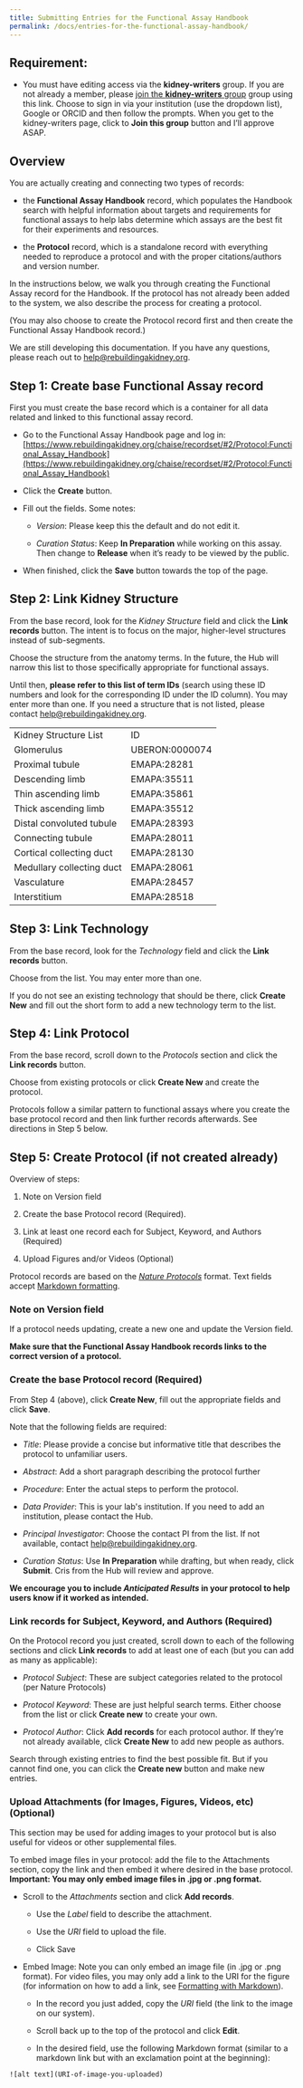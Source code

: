 ```yaml
---
title: Submitting Entries for the Functional Assay Handbook
permalink: /docs/entries-for-the-functional-assay-handbook/
---
```



## Requirement:

* You must have editing access via the **kidney-writers** group. If you are not already a member, please [join the **kidney-writers** group](https://app.globus.org/groups/af0b4010-5b75-11e6-9575-22000aef184d/about) group using this link. Choose to sign in via your institution (use the dropdown list), Google or ORCID and then follow the prompts. When you get to the kidney-writers page, click to **Join this group** button and I’ll approve ASAP.

## Overview

You are actually creating and connecting two types of records:

* the **Functional Assay Handbook** record, which populates the Handbook search with helpful information about targets and requirements for functional assays to help labs determine which assays are the best fit for their experiments and resources.

* the **Protocol** record, which is a standalone record with everything needed to reproduce a protocol and with the proper citations/authors and version number.

In the instructions below, we walk you through creating the Functional Assay record for the Handbook. If the protocol has not already been added to the system, we also describe the process for creating a protocol.

(You may also choose to create the Protocol record first and then create the Functional Assay Handbook record.)

We are still developing this documentation. If you have any questions, please reach out to [help@rebuildingakidney.org](mailto:help@rebuildingakidney.org).

## Step 1: Create base Functional Assay record

First you must create the base record which is a container for all data related and linked to this functional assay record.

* Go to the Functional Assay Handbook page and log in: [https://www.rebuildingakidney.org/chaise/recordset/#2/Protocol:Functional_Assay_Handbook](https://www.rebuildingakidney.org/chaise/recordset/#2/Protocol:Functional_Assay_Handbook)

* Click the **Create** button.

* Fill out the fields. Some notes:

    * *Version*: Please keep this the default and do not edit it.

    * *Curation Status*: Keep **In Preparation** while working on this assay. Then change to **Release** when it’s ready to be viewed by the public.

* When finished, click the **Save** button towards the top of the page.

## Step 2: Link Kidney Structure

From the base record, look for the *Kidney Structure* field and click the **Link records** button. The intent is to focus on the major, higher-level structures instead of sub-segments.

Choose the structure from the anatomy terms. In the future, the Hub will narrow this list to those specifically appropriate for functional assays.

Until then, **please refer to this list of term IDs** (search using these ID numbers and look for the corresponding ID under the ID column). You may enter more than one. If you need a structure that is not listed, please contact [help@rebuildingakidney.org](mailto:help@rebuildingakidney.org).

<table>
  <tr>
    <td>Kidney Structure List</td>
    <td>ID</td>
  </tr>
  <tr>
    <td>Glomerulus</td>
    <td>UBERON:0000074</td>
  </tr>
  <tr>
    <td>Proximal tubule</td>
    <td>EMAPA:28281</td>
  </tr>
  <tr>
    <td>Descending limb</td>
    <td>EMAPA:35511</td>
  </tr>
  <tr>
    <td>Thin ascending limb</td>
    <td>EMAPA:35861</td>
  </tr>
  <tr>
    <td>Thick ascending limb</td>
    <td>EMAPA:35512</td>
  </tr>
  <tr>
    <td>Distal convoluted tubule</td>
    <td>EMAPA:28393</td>
  </tr>
  <tr>
    <td>Connecting tubule</td>
    <td>EMAPA:28011</td>
  </tr>
  <tr>
    <td>Cortical collecting duct</td>
    <td>EMAPA:28130</td>
  </tr>
  <tr>
    <td>Medullary collecting duct</td>
    <td>EMAPA:28061</td>
  </tr>
  <tr>
    <td>Vasculature</td>
    <td>EMAPA:28457</td>
  </tr>
  <tr>
    <td>Interstitium</td>
    <td>EMAPA:28518</td>
  </tr>
</table>


## Step 3: Link Technology

From the base record, look for the *Technology* field and click the **Link records** button.

Choose from the list. You may enter more than one.

If you do not see an existing technology that should be there, click **Create New** and fill out the short form to add a new technology term to the list.

## Step 4: Link Protocol

From the base record, scroll down to the *Protocols* section and click the **Link records** button.

Choose from existing protocols or click **Create New** and create the protocol.

Protocols follow a similar pattern to functional assays where you create the base protocol record and then link further records afterwards. See directions in Step 5 below.

## Step 5: Create Protocol (if not created already)

Overview of steps:

1. Note on Version field

2. Create the base Protocol record (Required).

3. Link at least one record each for Subject, Keyword, and Authors (Required)

4. Upload Figures and/or Videos (Optional)

Protocol records are based on the *[Nature Protocols](https://www.nature.com/nprot/for-authors/preparing-your-submission#protocol)* format. Text fields accept [Markdown formatting](/docs/formatting-with-markdown).

### Note on Version field

If a protocol needs updating, create a new one and update the Version field.

**Make sure that the Functional Assay Handbook records links to the correct version of a protocol.**

### Create the base Protocol record (Required)

From Step 4 (above), click **Create New**, fill out the appropriate fields and click **Save**.

Note that the following fields are required:

* *Title*: Please provide a concise but informative title that describes the protocol to unfamiliar users.

* *Abstract*: Add a short paragraph describing the protocol further

* *Procedure*: Enter the actual steps to perform the protocol.

* *Data Provider*: This is your lab's institution. If you need to add an institution, please contact the Hub.

* *Principal Investigator*: Choose the contact PI from the list. If not available, contact [help@rebuildingakidney.org](mailto:help@rebuildingakidney.org).

* *Curation Status*: Use **In Preparation** while drafting, but when ready, click **Submit**. Cris from the Hub will review and approve.

**We encourage you to include *Anticipated Results* in your protocol to help users know if it worked as intended.**


### Link records for Subject, Keyword, and Authors (Required)

On the Protocol record you just created, scroll down to each of the following sections and click **Link records** to add at least one of each (but you can add as many as applicable):

* *Protocol Subject*: These are subject categories related to the protocol (per Nature Protocols)

* *Protocol Keyword*: These are just helpful search terms. Either choose from the list or click **Create new** to create your own.

* *Protocol Author*: Click **Add records** for each protocol author. If they’re not already available, click **Create New** to add new people as authors.

Search through existing entries to find the best possible fit. But if you cannot find one, you can click the **Create new** button and make new entries.

### Upload Attachments (for Images, Figures, Videos, etc) (Optional)

This section may be used for adding images to your protocol but is also useful for videos or other supplemental files.

To embed image files in your protocol: add the file to the Attachments section, copy the link and then embed it where desired in the base protocol. **Important: You may only embed image files in .jpg or .png format.**

* Scroll to the *Attachments* section and click **Add records**.

    * Use the *Label* field to describe the attachment.

    * Use the *URI* field to upload the file.

    * Click Save

* Embed Image: Note you can only embed an image file (in .jpg or .png format). For video files, you may only add a link to the URI for the figure (for information on how to add a link, see [Formatting with Markdown](/docs/formatting-with-markdown)).

    * In the record you just added, copy the *URI* field (the link to the image on our system).

    * Scroll back up to the top of the protocol and click **Edit**.

    * In the desired field, use the following Markdown format (similar to a markdown link but with an exclamation point at the beginning):

```![alt text](URI-of-image-you-uploaded)```
